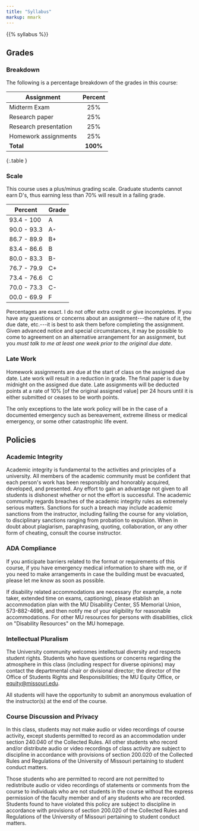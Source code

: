 ```yaml
---
title: "Syllabus"
markup: mmark
---
```



{{% syllabus %}}


## Grades

### Breakdown
The following is a percentage breakdown of the grades in this course:

| Assignment            | Percent  |
|-----------------------|:--------:|
| Midterm Exam          | 25%      |
| Research paper        | 25%      |
| Research presentation | 25%      |
| Homework assignments  | 25%      |
| **Total**             | **100%** |
{:.table }

### Scale
This course uses a plus/minus grading scale. Graduate students
cannot earn D's, thus earning less than 70% will result in a failing
grade.

<div class="table"></div>

| Percent     | Grade |
|-------------|-------|
| 93.4 - 100  | A     |
| 90.0 - 93.3 | A-    |
| 86.7 - 89.9 | B+    |
| 83.4 - 86.6 | B     |
| 80.0 - 83.3 | B-    |
| 76.7 - 79.9 | C+    |
| 73.4 - 76.6 | C     |
| 70.0 - 73.3 | C-    |
| 00.0 - 69.9 | F     |

Percentages are exact. I do not offer extra credit or give incompletes. 
If you have any questions or concerns about an assignment---the nature 
of it, the due date, etc.---it is best to ask them before completing the 
assignment. Given advanced notice and special circumstances, it may be 
possible to come to agreement on an alternative arrangement for an 
assignment, but you *must talk to me at least one week prior to the original due date*.

### Late Work
Homework assignments are due at the start of class on the assigned 
due date. Late work will result in a reduction in grade. The final
paper is due by midnight on the assigned due date. Late assignments
will be deducted points at a rate of 10% [of the original assigned
value] per 24 hours until it is either submitted or ceases to be worth
points.

The only exceptions to the late work policy will be in the case of a
documented emergency such as bereavement, extreme illness or medical
emergency, or some other catastrophic life event.

## Policies

### Academic Integrity
Academic integrity is fundamental to the activities and principles of
a university. All members of the academic community must be confident
that each person's work has been responsibly and honorably acquired,
developed, and presented. Any effort to gain an advantage not given to
all students is dishonest whether or not the effort is successful. The
academic community regards breaches of the academic integrity rules as
extremely serious matters. Sanctions for such a breach may include
academic sanctions from the instructor, including failing the course
for any violation, to disciplinary sanctions ranging from probation to
expulsion. When in doubt about plagiarism, paraphrasing, quoting,
collaboration, or any other form of cheating, consult the course
instructor.

### ADA Compliance
If you anticipate barriers related to the format or requirements of
this course, if you have emergency medical information to share with
me, or if you need to make arrangements in case the building must be
evacuated, please let me know as soon as possible.

If disability related accommodations are necessary (for example, a
note taker, extended time on exams, captioning), please etablish an
accommodation plan with the MU Disability Center, S5 Memorial Union,
573-882-4696, and then notify me of your eligibility for reasonable
accommodations. For other MU resources for persons with disabilities,
click on "Disability Resources" on the MU homepage.

### Intellectual Pluralism
The University community welcomes intellectual diversity and respects
student rights. Students who have questions or concerns regarding the
atmosphere in this class (including respect for diverse opinions) may
contact the departmental chair or divisional director; the director of
the Office of Students Rights and Responsibilities; the MU Equity
Office, or [equity@missouri.edu](mailto:equity@missouri.edu).

All students will have the opportunity to submit an anonymous
evaluation of the instructor(s) at the end of the course.

### Course Discussion and Privacy
In this class, students may not make audio or video recordings of
course activity, except students permitted to record as an
accommodation under section 240.040 of the Collected Rules. All other
students who record and/or distribute audio or video recordings of
class activity are subject to discipline in accordance with provisions
of section 200.020 of the Collected Rules and Regulations of the
University of Missouri pertaining to student conduct matters.

Those students who are permitted to record are not permitted to
redistribute audio or video recordings of statements or comments from
the course to individuals who are not students in the course without
the express permission of the faculty member and of any students who
are recorded. Students found to have violated this policy are subject
to discipline in accordance with provisions of section 200.020 of the
Collected Rules and Regulations of the University of Missouri
pertaining to student conduct matters.